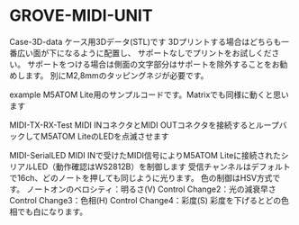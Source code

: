 # GROVE-MIDI-UNIT


Case-3D-data
ケース用3Dデータ(STL)です
3Dプリントする場合はどちらも一番広い面が下になるように配置し、
サポートなしでプリントをお試しください。
サポートをつける場合は側面の文字部分はサポートを除外することをお勧めします。
別にM2,8mmのタッピングネジが必要です。

example
M5ATOM Lite用のサンプルコードです。Matrixでも同様に動くと思います

MIDI-TX-RX-Test
MIDI INコネクタとMIDI OUTコネクタを接続するとループバックしてM5ATOM LiteのLEDを点滅させます

MIDI-SerialLED
MIDI INで受けたMIDI信号によりM5ATOM Liteに接続されたシリアルLED（動作確認はWS2812B）を制御します
受信チャンネルはデフォルトで16ch、どのノートを押しても同じように光ります。
色の制御はHSV方式です。
ノートオンのベロシティ：明るさ(V)
Control Change2：光の減衰早さ
Control Change3：色相(H)
Control Change4：彩度(S)
彩度を下げるとどの色相でも白になります。